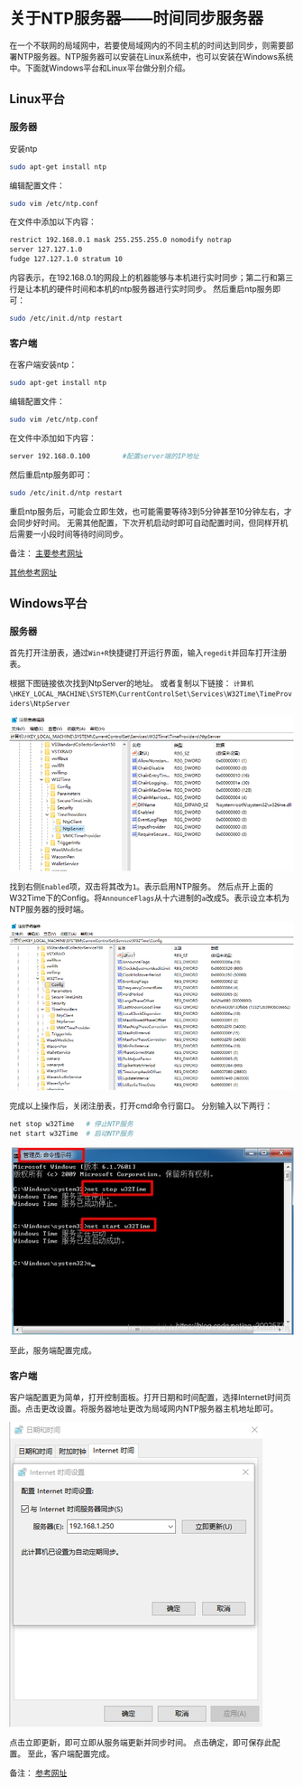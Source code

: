 # 关于NTP服务器——时间同步服务器

在一个不联网的局域网中，若要使局域网内的不同主机的时间达到同步，则需要部署NTP服务器。NTP服务器可以安装在Linux系统中，也可以安装在Windows系统中。下面就Windows平台和Linux平台做分别介绍。

## Linux平台

### 服务器

安装ntp
``` bash
sudo apt-get install ntp
```
编辑配置文件：
``` bash
sudo vim /etc/ntp.conf
```
在文件中添加以下内容：
``` bash
restrict 192.168.0.1 mask 255.255.255.0 nomodify notrap
server 127.127.1.0
fudge 127.127.1.0 stratum 10
```
内容表示，在192.168.0.1的网段上的机器能够与本机进行实时同步；第二行和第三行是让本机的硬件时间和本机的ntp服务器进行实时同步。
然后重启ntp服务即可：
``` bash
sudo /etc/init.d/ntp restart
```

### 客户端
在客户端安装ntp：
``` bash
sudo apt-get install ntp
```
编辑配置文件：
``` bash
sudo vim /etc/ntp.conf
```
在文件中添加如下内容：
``` bash
server 192.168.0.100        #配置server端的IP地址
```
然后重启ntp服务即可：
``` bash
sudo /etc/init.d/ntp restart
```
重启ntp服务后，可能会立即生效，也可能需要等待3到5分钟甚至10分钟左右，才会同步好时间。
无需其他配置，下次开机启动时即可自动配置时间，但同样开机后需要一小段时间等待时间同步。

备注：
[主要参考网址](https://blog.csdn.net/scx837685002/article/details/80316280)

[其他参考网址](https://www.cnblogs.com/quchunhui/p/7658853.html)

## Windows平台

### 服务器

首先打开注册表，通过`Win+R`快捷键打开运行界面，输入`regedit`并回车打开注册表。

根据下图链接依次找到NtpServer的地址。
或者复制以下链接：
`计算机\HKEY_LOCAL_MACHINE\SYSTEM\CurrentControlSet\Services\W32Time\TimeProviders\NtpServer`

![注册表](vx_images/414992615236553.png)

找到右侧`Enabled`项，双击将其改为`1`。表示启用NTP服务。
然后点开上面的W32Time下的Config。将`AnnounceFlags`从十六进制的`a`改成5。表示设立本机为NTP服务器的授时端。

![注册表2](vx_images/415063015256719.png)

完成以上操作后，关闭注册表，打开cmd命令行窗口。
分别输入以下两行：

``` bash
net stop w32Time   # 停止NTP服务
net start w32Time  # 启动NTP服务
```

![命令行重启w32Time](vx_images/300203315249388.png)

至此，服务端配置完成。


### 客户端

客户端配置更为简单，打开控制面板。打开日期和时间配置，选择Internet时间页面。点击更改设置。将服务器地址更改为局域网内NTP服务器主机地址即可。

![Internet时间设置](vx_images/280383915241697.png)

点击立即更新，即可立即从服务端更新并同步时间。
点击确定，即可保存此配置。
至此，客户端配置完成。

备注：
[参考网址](https://blog.csdn.net/qq_20025777/article/details/115373055)
